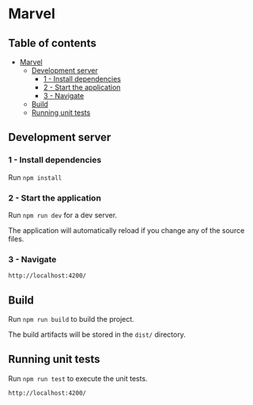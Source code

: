 # Marvel

## Table of contents

- [Marvel](#marvel)
  - [Development server](#development-server)
    - [1 - Install dependencies](#1---install-dependencies)
    - [2 - Start the application](#2---start-the-application)
    - [3 - Navigate](#3---navigate)
  - [Build](#build)
  - [Running unit tests](#running-unit-tests)

## Development server

### 1 - Install dependencies

Run `npm install`

### 2 - Start the application

Run `npm run dev` for a dev server.

The application will automatically reload if you change any of the source files.

### 3 - Navigate

`http://localhost:4200/`

## Build

Run `npm run build` to build the project.

The build artifacts will be stored in the `dist/` directory.

## Running unit tests

Run `npm run test` to execute the unit tests.

`http://localhost:4200/`

